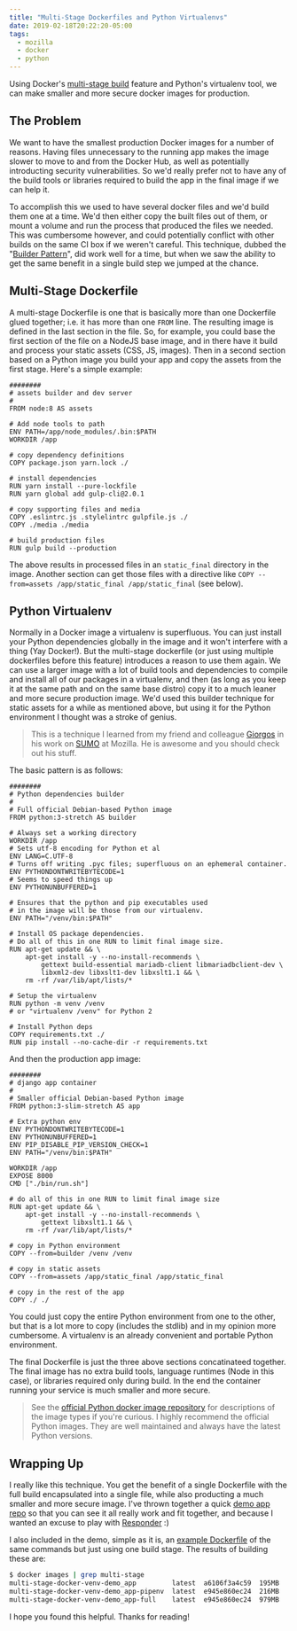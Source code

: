 ```yaml
---
title: "Multi-Stage Dockerfiles and Python Virtualenvs"
date: 2019-02-18T20:22:20-05:00
tags:
  - mozilla
  - docker
  - python
---
```


Using Docker's [multi-stage build][] feature and Python's virtualenv tool,
we can make smaller and more secure docker images for production.

<!--more-->

## The Problem

We want to have the smallest production Docker images for a number of reasons.
Having files unnecessary to the running app makes the image slower to move
to and from the Docker Hub, as well as potentially introducting security
vulnerabilities. So we'd really prefer not to have any of the build tools
or libraries required to build the app in the final image if we can help it.

To accomplish this we used to have several docker files and we'd build them
one at a time. We'd then either copy the built files out of them, or mount
a volume and run the process that produced the files we needed. This
was cumbersome however, and could potentially conflict with other builds on the same CI
box if we weren't careful. This technique, dubbed the
"[Builder Pattern][builder-pattern]", did work well for a time, but when
we saw the ability to get the same benefit in a single build step we
jumped at the chance.

## Multi-Stage Dockerfile

A multi-stage Dockerfile is one that is basically more than one Dockerfile
glued together; i.e. it has more than one `FROM` line.
The resulting image is defined in the last section in the file. So, for
example, you could base the first section of the file on a NodeJS base image, and in
there have it build and process your static assets (CSS, JS, images). Then in
a second section based on a Python image you build your app and copy the assets
from the first stage. Here's a simple example:

```docker
########
# assets builder and dev server
#
FROM node:8 AS assets

# Add node tools to path
ENV PATH=/app/node_modules/.bin:$PATH
WORKDIR /app

# copy dependency definitions
COPY package.json yarn.lock ./

# install dependencies
RUN yarn install --pure-lockfile
RUN yarn global add gulp-cli@2.0.1

# copy supporting files and media
COPY .eslintrc.js .stylelintrc gulpfile.js ./
COPY ./media ./media

# build production files
RUN gulp build --production
```

The above results in processed files in an `static_final` directory in
the image. Another section can get those files with a directive like
`COPY --from=assets /app/static_final /app/static_final` (see below).

[multi-stage build]: https://docs.docker.com/develop/develop-images/multistage-build/
[builder-pattern]: https://alexei-led.github.io/post/docker_builder_pattern/

## Python Virtualenv

Normally in a Docker image a virtualenv is superfluous. You can just install
your Python dependencies globally in the image and it won't interfere with a
thing (Yay Docker!). But the multi-stage dockerfile (or just using multiple
dockerfiles before this feature) introduces a reason to use
them again. We can use a larger image with a lot of build tools and dependencies
to compile and install all of our packages in a virtualenv, and then
(as long as you keep it at the same path and on the same base distro) copy
it to a much leaner and more secure production image. We'd used this builder
technique for static assets for a while as mentioned above, but using it
for the Python environment I thought was a stroke of genius.

> This is a technique I learned from my friend and colleague
[Giorgos](https://giorgos.sealabs.net/) in his work on
[SUMO](https://github.com/mozilla/kitsune/ "Mozilla's Support Site") at Mozilla.
He is awesome and you should check out his stuff.

The basic pattern is as follows:

```docker
########
# Python dependencies builder
#
# Full official Debian-based Python image
FROM python:3-stretch AS builder

# Always set a working directory
WORKDIR /app
# Sets utf-8 encoding for Python et al
ENV LANG=C.UTF-8
# Turns off writing .pyc files; superfluous on an ephemeral container.
ENV PYTHONDONTWRITEBYTECODE=1
# Seems to speed things up
ENV PYTHONUNBUFFERED=1

# Ensures that the python and pip executables used
# in the image will be those from our virtualenv.
ENV PATH="/venv/bin:$PATH"

# Install OS package dependencies.
# Do all of this in one RUN to limit final image size.
RUN apt-get update && \
    apt-get install -y --no-install-recommends \
        gettext build-essential mariadb-client libmariadbclient-dev \
        libxml2-dev libxslt1-dev libxslt1.1 && \
    rm -rf /var/lib/apt/lists/*

# Setup the virtualenv
RUN python -m venv /venv
# or "virtualenv /venv" for Python 2

# Install Python deps
COPY requirements.txt ./
RUN pip install --no-cache-dir -r requirements.txt
```

And then the production app image:

```docker
########
# django app container
#
# Smaller official Debian-based Python image
FROM python:3-slim-stretch AS app

# Extra python env
ENV PYTHONDONTWRITEBYTECODE=1
ENV PYTHONUNBUFFERED=1
ENV PIP_DISABLE_PIP_VERSION_CHECK=1
ENV PATH="/venv/bin:$PATH"

WORKDIR /app
EXPOSE 8000
CMD ["./bin/run.sh"]

# do all of this in one RUN to limit final image size
RUN apt-get update && \
    apt-get install -y --no-install-recommends \
        gettext libxslt1.1 && \
    rm -rf /var/lib/apt/lists/*

# copy in Python environment
COPY --from=builder /venv /venv

# copy in static assets
COPY --from=assets /app/static_final /app/static_final

# copy in the rest of the app
COPY ./ ./
```

You could just copy the entire Python environment from one to the other,
but that is a lot more to copy (includes the stdlib) and in my opinion
more cumbersome. A virtualenv is an already convenient and portable
Python environment.

The final Dockerfile is just the three above sections concatinateed together.
The final image has no extra build tools, language runtimes
(Node in this case), or libraries required only during build. In the end the container running your service is much smaller and more secure.

> See the [official Python docker image repository][docker-hub-py]
for descriptions of the image types if you're curious. I highly recommend
the official Python images. They are well maintained and always have the latest
Python versions.

## Wrapping Up

I really like this technique. You get the benefit of a single Dockerfile with
the full build encapsulated into a single file, while
also producting a much smaller and more secure image. I've thrown together a
quick [demo app repo][responder-demo] so that you can see it all really work
and fit together, and because I wanted an excuse to play with [Responder][] :)

I also included in the demo, simple as it is, an [example Dockerfile][dockerfile-full]
of the same commands but just using one build stage. The results of building these are:

```bash
$ docker images | grep multi-stage
multi-stage-docker-venv-demo_app         latest  a6106f3a4c59  195MB
multi-stage-docker-venv-demo_app-pipenv  latest  e945e860ec24  216MB
multi-stage-docker-venv-demo_app-full    latest  e945e860ec24  979MB
```

I hope you found this helpful. Thanks for reading!

[docker-hub-py]: https://hub.docker.com/_/python/#image-variants
[responder-demo]: https://github.com/pmac/multi-stage-docker-venv-demo
[Responder]: https://python-responder.org/
[dockerfile-full]: https://github.com/pmac/multi-stage-docker-venv-demo/blob/master/Dockerfile-full
